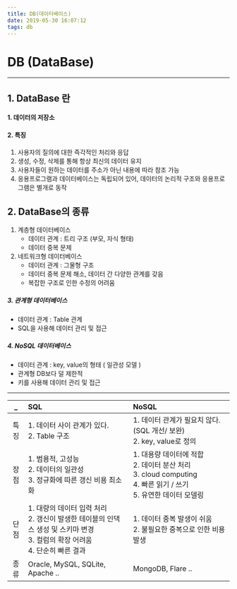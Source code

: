 ```yaml
---
title: DB(데이터베이스)
date: 2019-05-30 16:07:12
tags: db
---
```


# DB (DataBase)

---

## 1. DataBase 란

#### 1. 데이터의 저장소

#### 2. 특징

1. 사용자의 질의에 대한 즉각적인 처리와 응답
2. 생성, 수정, 삭제를 통해 항상 최신의 데이터 유지
3. 사용자들이 원하는 데이터를 주소가 아닌 내용에 따라 참조 가능
4. 응용프로그램과 데이터베이스는 독립되어 있어, 데이터의 논리적 구조와 응용프로그램은 별개로 동작

## 2. DataBase의 종류

1. 계층형 데이터베이스
   - 데이터 관계 : 트리 구조 (부모, 자식 형태)
   - 데이터 중복 문제
2. 네트워크형 데이터베이스
   - 데이터 관계 : 그물형 구조
   - 데이터 중복 문제 해소, 데이터 간 다양한 관계를 갖음
   - 복잡한 구조로 인한 수정의 어려움

##### 3. **관계형 데이터베이스**

- 데이터 관계 : Table 관계
- SQL을 사용해 데이터 관리 및 접근

##### 4. **NoSQL 데이터베이스**

- 데이터 관계 : key, value의 형태 ( 일관성 모델 )
- 관계형 DB보다 덜 제한적
- 키를 사용해 데이터 관리 및 접근

---

|  \_  | SQL                                                                                                                                      | NoSQL                                                                                                                          |
| :--: | :--------------------------------------------------------------------------------------------------------------------------------------- | :----------------------------------------------------------------------------------------------------------------------------- |
| 특징 | 1. 데이터 사이 관계가 있다. <br> 2. Table 구조                                                                                           | 1. 데이터 관계가 필요치 않다. (SQL 개선/ 보완) <br> 2. key, value로 정의                                                       |
| 장점 | 1. 범용적, 고성능 <br> 2. 데이터의 일관성 <br> 3. 정규화에 따른 갱신 비용 최소화                                                         | 1. 대용량 데이터에 적합 <br> 2. 데이터 분산 처리 <br> 3. cloud computing <br> 4. 빠른 읽기 / 쓰기 <br> 5. 유연한 데이터 모델링 |
| 단점 | 1. 대량의 데이터 입력 처리 <br> 2. 갱신이 발생한 테이블의 인댁스 생성 및 스키마 변경 <br> 3. 컬럼의 확장 어려움 <br> 4. 단순히 빠른 결과 | 1. 데이터 중복 발생이 쉬움 <br> 2. 불필요한 중복으로 인한 비용 발생                                                            |
| 종류 | Oracle, MySQL, SQLite, Apache ..                                                                                                         | MongoDB, Flare ..                                                                                                              |
